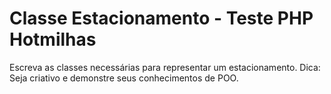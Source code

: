 Classe Estacionamento - Teste PHP Hotmilhas
================================
Escreva as classes necessárias para representar um estacionamento. Dica: Seja criativo e demonstre seus conhecimentos de POO.

